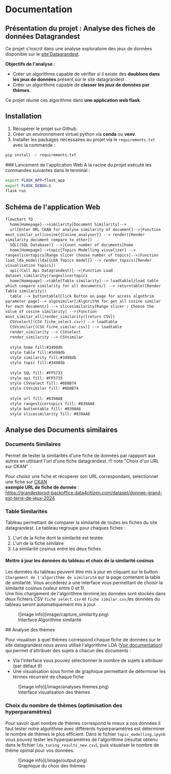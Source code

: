 # Documentation
## Présentation du projet  : Analyse des fiches de données Datagrandest

Ce projet s'inscrit dans une analyse exploratoire des jeux de données disponible sur le [site Datagrandest](https://www.datagrandest.fr/portail/fr).

**Objectifs de l'analyse :** </br>
- Créer un algorithme capable de vérifier si il existe des **doublons dans les jeux de données** présent sur le site datagrandest . </br>
- Créer un algorithme capable de **classer les jeux de données par thèmes**.

Ce projet réunie ces algorithme dans **une application web flask**.

## Installation 
1. Récupérer le projet sur Github.
2. Créer un environnement virtuel python via **conda** ou **venv**.
3. Installer les packages nécessaires au projet via le `requirements.txt` avec la commande :

``` bash
pip install -r requirements.txt
```
### Lancement de l'application Web 
A la racine du projet exécuté les commandes suivantes dans le terminal :
``` bash
export FLASK_APP=flask_app
export FLASK_DEBUG=1
flask run
```
## Schéma de l'application Web
``` mermaid
flowchart TD
  home[Homepage]-->similarity[Document Similarity]--> 
  url[Enter URL CKAN for analyse similarity of document]-->|Function most_similar_url|cosine{{Cosine_analyser}} --> render([Render similarity document compare to other])
  SQL[(SQL Database)] -->|Count number of documents|home
  home[Homepage]-->topic[Topics Modelling visualizer] --> rangeslicertopics[Range slicer choose number of topics]-->|Function load_lda_model|lda{{LDA Topics model}} --> render_topics([Render visualisation Topics])
  api[(Call Api Datagrandest)]-->|Function Load dataset_similarity|rangeslicertopics
  home[Homepage]-->table[Table similarity]--> loadtable[/load table which compare similarity for all documents/] --> returntable([Render Table similarity])
  table --> buttontable[Click Button on page for access algothrim parameter page]--> algosimilar[/Algorithm for get all cosine similar for each document/] --> slicesimilarity[Range slicer : Choose the value of cosine similarity] -->|Function most_similar_all|render_similarity([return CSV])
  CSVselect[(CSV fiche_select.csv)] --> loadtable
  CSVsimilar[(CSV fiche_similar.csv)] --> loadtable
  render_similarity --> CSVselect
  render_similarity --> CSVsimilar

  style home fill:#3498db
  style table fill:#3498db
  style similarity fill:#3498db
  style topic fill:#3498db
  
  style SQL fill: #FF5733
  style api fill: #FF5733
  style CSVselect fill: #6D8B74
  style CSVsimilar fill: #6D8B74
  
  style url fill: #839AA8
  style rangeslicertopics fill: #839AA8
  style buttontable fill: #839AA8 
  style slicesimilarity fill: #839AA8         
```
## Analyse des Documents similaires 
### Documents Similaires
Permet de tester la similarités d'une fiche de données par rappport aux autres en utilisant l'url d'une fiche datagrandest.
!!! note "Choix d'un URL sur CKAN"

  Pour choisir une fiche et récuperer son URL correspondant, selectionner une fiche sur [CKAN](https://grandestprod-backoffice.data4citizen.com/dataset)</br>
  **exemple URL de fiche de donnée** :</br> <https://grandestprod-backoffice.data4citizen.com/dataset/donnee-grand-est-terre-de-jeux-2024>

### Table Similarités 
Tableau permettant de comparer la similarité de toutes les fiches du site datagrandest.
Le tableau regroupe pour chaques fiches :

1. L'url de la fiche dont la similarité est testée
2. L'url de la fiche similaire 
3. La similarité cosinus entre les deux fiches

#### Mettre à jour les données du tableau et choix de la similarité cosinus
Les données du tableau peuvent être mis à jour en cliquant sur le button `Chargement de l'algorithme de similarité` sur la page contenant la table de similarité.
Vous accéderez a une interface vous permettant de choisir la similarité cosinus (valeur entre 0 et 1).</br>
Une fois chargement de l'algorithme terminé,les données sont stockés dans deux fichiers CSV `fiche select.csv` et `fiche similar.csv`,les données du tableau seront automatiquement mis à jour.

<figure markdown>
![image info](image/capture_similarity.png)
<figcaption>Interface Algorithme similarité </figcaption>
</figure>
## Analyse des thèmes

Pour visualiser à quel thèmes correspond chaque fiche de données sur le site datagrandest nous avons utilisé l'algorithme LDA ([Voir documentation](https://radimrehurek.com/gensim/models/ldamodel.html)) qui permet d'attribuer des sujets à chacun des documents : 

- Via l'interface vous pouvez sélectionner le nombre de sujets à attribuer (par défaut 9)
- Une visualisation sous forme de graphique permettant de déterminer les termes récurrent de chaque fiche
<figure markdown>
![image info](/image/analyses themes.png)
<figcaption>Interface visualisation des thèmes </figcaption>
</figure>

### Choix du nombre de thèmes (optimisation des hyperparamètres)
Pour savoir quel nombre de thèmes correspond le mieux a nos données il faut tester notre algorithme avec différents hyperparamètres est déterminer le nombre de thèmes le plus efficient.
Dans le fichier `topic_modelling.ipynb` vous pouvez tester les hyperparamètres de l'algorithme (résultat obtenu dans le fichier `lda_tuning_results_new.csv`), puis visualiser le nombre de thème opimal pour vos données.

<figure markdown>
![image info](/image/output.png)
<figcaption>Graphique du choix des thèmes </figcaption>
</figure>